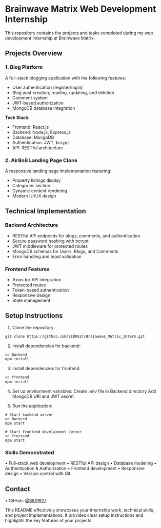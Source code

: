 # Brainwave Matrix Web Development Internship

This repository contains the projects and tasks completed during my web development internship at Brainwave Matrix.

## Projects Overview

### 1. Blog Platform
A full-stack blogging application with the following features:
- User authentication (register/login)
- Blog post creation, reading, updating, and deletion
- Comment system
- JWT-based authorization
- MongoDB database integration

**Tech Stack:**
- Frontend: React.js
- Backend: Node.js, Express.js
- Database: MongoDB
- Authentication: JWT, bcrypt
- API: RESTful architecture

### 2. AirBnB Landing Page Clone
A responsive landing page implementation featuring:
- Property listings display
- Categories section
- Dynamic content rendering
- Modern UI/UX design

## Technical Implementation

### Backend Architecture
- RESTful API endpoints for blogs, comments, and authentication
- Secure password hashing with bcrypt
- JWT middleware for protected routes
- MongoDB schemas for Users, Blogs, and Comments
- Error handling and input validation

### Frontend Features
- Axios for API integration
- Protected routes
- Token-based authentication
- Responsive design
- State management

## Setup Instructions

1. Clone the repository:
```bash
git clone https://github.com/SID9927/Brainwave_Matrix_Intern.git
```

2. Install dependencies for backend:
```bash
cd Backend
npm install
```

3. Install dependencies for frontend:
```bash
cd frontend
npm install
```
4. Set up environment variables:
Create .env file in Backend directory
Add MongoDB URI and JWT secret

5. Run the application:
```
# Start backend server
cd Backend
npm start

# Start frontend development server
cd frontend
npm start
```
### Skills Demonstrated
• Full-stack web development
• RESTful API design
• Database modeling
• Authentication & Authorization
• Frontend development
• Responsive design
• Version control with Git

## Contact
• GitHub: [@SID9927](https://github.com/SID9927)

This README effectively showcases your internship work, technical skills, and project implementations. It provides clear setup instructions and highlights the key features of your projects.
